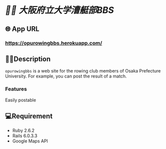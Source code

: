 # *🚣‍♀️ 大阪府立大学漕艇部BBS*

## 🌐 App URL
### **https://opurowingbbs.herokuapp.com/**

## 🚣‍♀️Description
`opurowingbbs` is a web site for the rowing club members of Osaka Prefecture University.
For example, you can post the result of a match.

### Features
Easily postable


## 💻Requirement
- Ruby  2.6.2
- Rails 6.0.3.3
- Google Maps API


